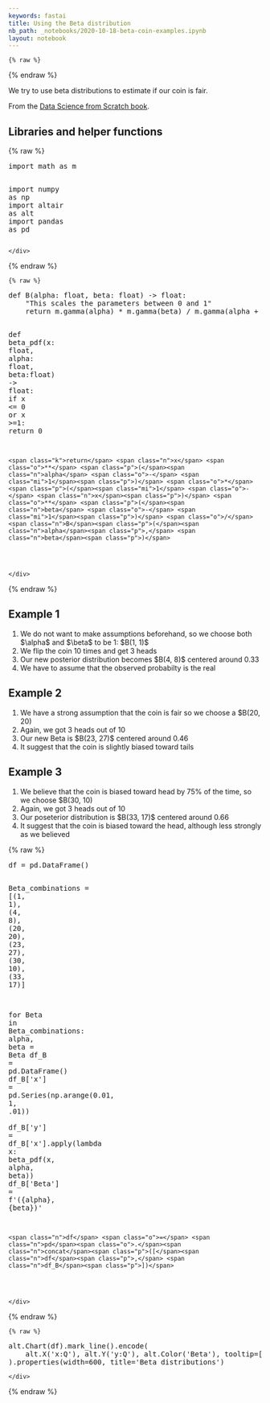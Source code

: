 ```yaml
---
keywords: fastai
title: Using the Beta distribution
nb_path: _notebooks/2020-10-18-beta-coin-examples.ipynb
layout: notebook
---
```


<!--
#################################################
### THIS FILE WAS AUTOGENERATED! DO NOT EDIT! ###
#################################################
# file to edit: _notebooks/2020-10-18-beta-coin-examples.ipynb
-->

<div class="container" id="notebook-container">
        
    {% raw %}
    
<div class="cell border-box-sizing code_cell rendered">

</div>
    {% endraw %}

<div class="cell border-box-sizing text_cell rendered"><div class="inner_cell">
<div class="text_cell_render border-box-sizing rendered_html">
<p>We try to use beta distributions to estimate if our coin is fair.</p>
<p>From the <a href="https://www.oreilly.com/library/view/data-science-from/9781492041122/">Data Science from Scratch book</a>.</p>

</div>
</div>
</div>
<div class="cell border-box-sizing text_cell rendered"><div class="inner_cell">
<div class="text_cell_render border-box-sizing rendered_html">
<h2 id="Libraries-and-helper-functions">Libraries and helper functions<a class="anchor-link" href="#Libraries-and-helper-functions"> </a></h2>
</div>
</div>
</div>
    {% raw %}
    
<div class="cell border-box-sizing code_cell rendered">
<div class="input">

<div class="inner_cell">
    <div class="input_area">
<div class=" highlight hl-ipython3"><pre><span></span><span class="kn">import</span> <span class="nn">math</span> <span class="k">as</span> <span class="nn">m</span>

<span class="kn">import</span> <span class="nn">numpy</span> <span class="k">as</span> <span class="nn">np</span>
<span class="kn">import</span> <span class="nn">altair</span> <span class="k">as</span> <span class="nn">alt</span>
<span class="kn">import</span> <span class="nn">pandas</span> <span class="k">as</span> <span class="nn">pd</span>
</pre></div>

    </div>
</div>
</div>

</div>
    {% endraw %}

    {% raw %}
    
<div class="cell border-box-sizing code_cell rendered">
<div class="input">

<div class="inner_cell">
    <div class="input_area">
<div class=" highlight hl-ipython3"><pre><span></span><span class="k">def</span> <span class="nf">B</span><span class="p">(</span><span class="n">alpha</span><span class="p">:</span> <span class="nb">float</span><span class="p">,</span> <span class="n">beta</span><span class="p">:</span> <span class="nb">float</span><span class="p">)</span> <span class="o">-&gt;</span> <span class="nb">float</span><span class="p">:</span>
    <span class="s2">&quot;This scales the parameters between 0 and 1&quot;</span>
    <span class="k">return</span> <span class="n">m</span><span class="o">.</span><span class="n">gamma</span><span class="p">(</span><span class="n">alpha</span><span class="p">)</span> <span class="o">*</span> <span class="n">m</span><span class="o">.</span><span class="n">gamma</span><span class="p">(</span><span class="n">beta</span><span class="p">)</span> <span class="o">/</span> <span class="n">m</span><span class="o">.</span><span class="n">gamma</span><span class="p">(</span><span class="n">alpha</span> <span class="o">+</span> <span class="n">beta</span><span class="p">)</span>

<span class="k">def</span> <span class="nf">beta_pdf</span><span class="p">(</span><span class="n">x</span><span class="p">:</span> <span class="nb">float</span><span class="p">,</span> <span class="n">alpha</span><span class="p">:</span> <span class="nb">float</span><span class="p">,</span> <span class="n">beta</span><span class="p">:</span><span class="nb">float</span><span class="p">)</span> <span class="o">-&gt;</span> <span class="nb">float</span><span class="p">:</span>
    <span class="k">if</span> <span class="n">x</span> <span class="o">&lt;=</span> <span class="mi">0</span> <span class="ow">or</span> <span class="n">x</span> <span class="o">&gt;=</span><span class="mi">1</span><span class="p">:</span> <span class="k">return</span> <span class="mi">0</span>

    <span class="k">return</span> <span class="n">x</span> <span class="o">**</span> <span class="p">(</span><span class="n">alpha</span> <span class="o">-</span> <span class="mi">1</span><span class="p">)</span> <span class="o">*</span> <span class="p">(</span><span class="mi">1</span> <span class="o">-</span> <span class="n">x</span><span class="p">)</span> <span class="o">**</span> <span class="p">(</span><span class="n">beta</span> <span class="o">-</span> <span class="mi">1</span><span class="p">)</span> <span class="o">/</span> <span class="n">B</span><span class="p">(</span><span class="n">alpha</span><span class="p">,</span> <span class="n">beta</span><span class="p">)</span>
</pre></div>

    </div>
</div>
</div>

</div>
    {% endraw %}

<div class="cell border-box-sizing text_cell rendered"><div class="inner_cell">
<div class="text_cell_render border-box-sizing rendered_html">
<h2 id="Example-1">Example 1<a class="anchor-link" href="#Example-1"> </a></h2>
</div>
</div>
</div>
<div class="cell border-box-sizing text_cell rendered"><div class="inner_cell">
<div class="text_cell_render border-box-sizing rendered_html">
<ol>
<li>We do not want to make assumptions beforehand, so we choose both $\alpha$ and $\beta$ to be 1: $B(1, 1)$</li>
<li>We flip the coin 10 times and get 3 heads</li>
<li>Our new posterior distribution becomes $B(4, 8)$ centered around 0.33</li>
<li>We have to assume that the observed probabilty is the real</li>
</ol>

</div>
</div>
</div>
<div class="cell border-box-sizing text_cell rendered"><div class="inner_cell">
<div class="text_cell_render border-box-sizing rendered_html">
<h2 id="Example-2">Example 2<a class="anchor-link" href="#Example-2"> </a></h2>
</div>
</div>
</div>
<div class="cell border-box-sizing text_cell rendered"><div class="inner_cell">
<div class="text_cell_render border-box-sizing rendered_html">
<ol>
<li>We have a strong assumption that the coin is fair so we choose a $B(20, 20)</li>
<li>Again, we got 3 heads out of 10</li>
<li>Our new Beta is $B(23, 27)$ centered around 0.46</li>
<li>It suggest that the coin is slightly biased toward tails</li>
</ol>

</div>
</div>
</div>
<div class="cell border-box-sizing text_cell rendered"><div class="inner_cell">
<div class="text_cell_render border-box-sizing rendered_html">
<h2 id="Example-3">Example 3<a class="anchor-link" href="#Example-3"> </a></h2>
</div>
</div>
</div>
<div class="cell border-box-sizing text_cell rendered"><div class="inner_cell">
<div class="text_cell_render border-box-sizing rendered_html">
<ol>
<li>We believe that the coin is biased toward head by 75% of the time, so we choose $B(30, 10)</li>
<li>Again, we got 3 heads out of 10</li>
<li>Our poseterior distribution is $B(33, 17)$ centered around 0.66</li>
<li>It suggest that the coin is biased toward the head, although less strongly as we believed</li>
</ol>

</div>
</div>
</div>
    {% raw %}
    
<div class="cell border-box-sizing code_cell rendered">
<div class="input">

<div class="inner_cell">
    <div class="input_area">
<div class=" highlight hl-ipython3"><pre><span></span><span class="n">df</span> <span class="o">=</span> <span class="n">pd</span><span class="o">.</span><span class="n">DataFrame</span><span class="p">()</span>

<span class="n">Beta_combinations</span> <span class="o">=</span> <span class="p">[(</span><span class="mi">1</span><span class="p">,</span> <span class="mi">1</span><span class="p">),</span> <span class="p">(</span><span class="mi">4</span><span class="p">,</span> <span class="mi">8</span><span class="p">),</span> <span class="p">(</span><span class="mi">20</span><span class="p">,</span> <span class="mi">20</span><span class="p">),</span> <span class="p">(</span><span class="mi">23</span><span class="p">,</span> <span class="mi">27</span><span class="p">),</span> <span class="p">(</span><span class="mi">30</span><span class="p">,</span> <span class="mi">10</span><span class="p">),</span> <span class="p">(</span><span class="mi">33</span><span class="p">,</span> <span class="mi">17</span><span class="p">)]</span>

<span class="k">for</span> <span class="n">Beta</span> <span class="ow">in</span> <span class="n">Beta_combinations</span><span class="p">:</span>
    <span class="n">alpha</span><span class="p">,</span> <span class="n">beta</span> <span class="o">=</span> <span class="n">Beta</span>
    <span class="n">df_B</span> <span class="o">=</span> <span class="n">pd</span><span class="o">.</span><span class="n">DataFrame</span><span class="p">()</span>
    <span class="n">df_B</span><span class="p">[</span><span class="s1">&#39;x&#39;</span><span class="p">]</span> <span class="o">=</span> <span class="n">pd</span><span class="o">.</span><span class="n">Series</span><span class="p">(</span><span class="n">np</span><span class="o">.</span><span class="n">arange</span><span class="p">(</span><span class="mf">0.01</span><span class="p">,</span> <span class="mi">1</span><span class="p">,</span> <span class="o">.</span><span class="mi">01</span><span class="p">))</span>    
    <span class="n">df_B</span><span class="p">[</span><span class="s1">&#39;y&#39;</span><span class="p">]</span> <span class="o">=</span> <span class="n">df_B</span><span class="p">[</span><span class="s1">&#39;x&#39;</span><span class="p">]</span><span class="o">.</span><span class="n">apply</span><span class="p">(</span><span class="k">lambda</span> <span class="n">x</span><span class="p">:</span> <span class="n">beta_pdf</span><span class="p">(</span><span class="n">x</span><span class="p">,</span> <span class="n">alpha</span><span class="p">,</span> <span class="n">beta</span><span class="p">))</span>
    <span class="n">df_B</span><span class="p">[</span><span class="s1">&#39;Beta&#39;</span><span class="p">]</span> <span class="o">=</span> <span class="sa">f</span><span class="s1">&#39;(</span><span class="si">{</span><span class="n">alpha</span><span class="si">}</span><span class="s1">, </span><span class="si">{</span><span class="n">beta</span><span class="si">}</span><span class="s1">)&#39;</span>

    <span class="n">df</span> <span class="o">=</span> <span class="n">pd</span><span class="o">.</span><span class="n">concat</span><span class="p">([</span><span class="n">df</span><span class="p">,</span> <span class="n">df_B</span><span class="p">])</span>
</pre></div>

    </div>
</div>
</div>

</div>
    {% endraw %}

    {% raw %}
    
<div class="cell border-box-sizing code_cell rendered">
<div class="input">

<div class="inner_cell">
    <div class="input_area">
<div class=" highlight hl-ipython3"><pre><span></span><span class="n">alt</span><span class="o">.</span><span class="n">Chart</span><span class="p">(</span><span class="n">df</span><span class="p">)</span><span class="o">.</span><span class="n">mark_line</span><span class="p">()</span><span class="o">.</span><span class="n">encode</span><span class="p">(</span>
    <span class="n">alt</span><span class="o">.</span><span class="n">X</span><span class="p">(</span><span class="s1">&#39;x:Q&#39;</span><span class="p">),</span> <span class="n">alt</span><span class="o">.</span><span class="n">Y</span><span class="p">(</span><span class="s1">&#39;y:Q&#39;</span><span class="p">),</span> <span class="n">alt</span><span class="o">.</span><span class="n">Color</span><span class="p">(</span><span class="s1">&#39;Beta&#39;</span><span class="p">),</span> <span class="n">tooltip</span><span class="o">=</span><span class="p">[</span><span class="s1">&#39;x&#39;</span><span class="p">,</span> <span class="s1">&#39;y&#39;</span><span class="p">,</span> <span class="s1">&#39;Beta&#39;</span><span class="p">],</span> <span class="n">strokeDash</span><span class="o">=</span><span class="s1">&#39;Beta&#39;</span>
<span class="p">)</span><span class="o">.</span><span class="n">properties</span><span class="p">(</span><span class="n">width</span><span class="o">=</span><span class="mi">600</span><span class="p">,</span> <span class="n">title</span><span class="o">=</span><span class="s1">&#39;Beta distributions&#39;</span><span class="p">)</span>
</pre></div>

    </div>
</div>
</div>

<div class="output_wrapper">
<div class="output">

<div class="output_area">


<div class="output_html rendered_html output_subarea output_execute_result">

<div id="altair-viz-70d66d1bef694276a81f968327588be3"></div>
<script type="text/javascript">
  (function(spec, embedOpt){
    let outputDiv = document.currentScript.previousElementSibling;
    if (outputDiv.id !== "altair-viz-70d66d1bef694276a81f968327588be3") {
      outputDiv = document.getElementById("altair-viz-70d66d1bef694276a81f968327588be3");
    }
    const paths = {
      "vega": "https://cdn.jsdelivr.net/npm//vega@5?noext",
      "vega-lib": "https://cdn.jsdelivr.net/npm//vega-lib?noext",
      "vega-lite": "https://cdn.jsdelivr.net/npm//vega-lite@4.8.1?noext",
      "vega-embed": "https://cdn.jsdelivr.net/npm//vega-embed@6?noext",
    };

    function loadScript(lib) {
      return new Promise(function(resolve, reject) {
        var s = document.createElement('script');
        s.src = paths[lib];
        s.async = true;
        s.onload = () => resolve(paths[lib]);
        s.onerror = () => reject(`Error loading script: ${paths[lib]}`);
        document.getElementsByTagName("head")[0].appendChild(s);
      });
    }

    function showError(err) {
      outputDiv.innerHTML = `<div class="error" style="color:red;">${err}</div>`;
      throw err;
    }

    function displayChart(vegaEmbed) {
      vegaEmbed(outputDiv, spec, embedOpt)
        .catch(err => showError(`Javascript Error: ${err.message}<br>This usually means there's a typo in your chart specification. See the javascript console for the full traceback.`));
    }

    if(typeof define === "function" && define.amd) {
      requirejs.config({paths});
      require(["vega-embed"], displayChart, err => showError(`Error loading script: ${err.message}`));
    } else if (typeof vegaEmbed === "function") {
      displayChart(vegaEmbed);
    } else {
      loadScript("vega")
        .then(() => loadScript("vega-lite"))
        .then(() => loadScript("vega-embed"))
        .catch(showError)
        .then(() => displayChart(vegaEmbed));
    }
  })({"config": {"view": {"continuousWidth": 400, "continuousHeight": 300}}, "data": {"name": "data-230ee3cc0ac215fa8467ee1b1d9d0e89"}, "mark": "line", "encoding": {"color": {"type": "nominal", "field": "Beta"}, "strokeDash": {"type": "nominal", "field": "Beta"}, "tooltip": [{"type": "quantitative", "field": "x"}, {"type": "quantitative", "field": "y"}, {"type": "nominal", "field": "Beta"}], "x": {"type": "quantitative", "field": "x"}, "y": {"type": "quantitative", "field": "y"}}, "title": "Beta distributions", "width": 600, "$schema": "https://vega.github.io/schema/vega-lite/v4.8.1.json", "datasets": {"data-230ee3cc0ac215fa8467ee1b1d9d0e89": [{"x": 0.01, "y": 1.0, "Beta": "(1, 1)"}, {"x": 0.02, "y": 1.0, "Beta": "(1, 1)"}, {"x": 0.03, "y": 1.0, "Beta": "(1, 1)"}, {"x": 0.04, "y": 1.0, "Beta": "(1, 1)"}, {"x": 0.05, "y": 1.0, "Beta": "(1, 1)"}, {"x": 0.060000000000000005, "y": 1.0, "Beta": "(1, 1)"}, {"x": 0.06999999999999999, "y": 1.0, "Beta": "(1, 1)"}, {"x": 0.08, "y": 1.0, "Beta": "(1, 1)"}, {"x": 0.09, "y": 1.0, "Beta": "(1, 1)"}, {"x": 0.09999999999999999, "y": 1.0, "Beta": "(1, 1)"}, {"x": 0.11, "y": 1.0, "Beta": "(1, 1)"}, {"x": 0.12, "y": 1.0, "Beta": "(1, 1)"}, {"x": 0.13, "y": 1.0, "Beta": "(1, 1)"}, {"x": 0.14, "y": 1.0, "Beta": "(1, 1)"}, {"x": 0.15000000000000002, "y": 1.0, "Beta": "(1, 1)"}, {"x": 0.16, "y": 1.0, "Beta": "(1, 1)"}, {"x": 0.17, "y": 1.0, "Beta": "(1, 1)"}, {"x": 0.18000000000000002, "y": 1.0, "Beta": "(1, 1)"}, {"x": 0.19, "y": 1.0, "Beta": "(1, 1)"}, {"x": 0.2, "y": 1.0, "Beta": "(1, 1)"}, {"x": 0.21000000000000002, "y": 1.0, "Beta": "(1, 1)"}, {"x": 0.22, "y": 1.0, "Beta": "(1, 1)"}, {"x": 0.23, "y": 1.0, "Beta": "(1, 1)"}, {"x": 0.24000000000000002, "y": 1.0, "Beta": "(1, 1)"}, {"x": 0.25, "y": 1.0, "Beta": "(1, 1)"}, {"x": 0.26, "y": 1.0, "Beta": "(1, 1)"}, {"x": 0.27, "y": 1.0, "Beta": "(1, 1)"}, {"x": 0.28, "y": 1.0, "Beta": "(1, 1)"}, {"x": 0.29000000000000004, "y": 1.0, "Beta": "(1, 1)"}, {"x": 0.3, "y": 1.0, "Beta": "(1, 1)"}, {"x": 0.31, "y": 1.0, "Beta": "(1, 1)"}, {"x": 0.32, "y": 1.0, "Beta": "(1, 1)"}, {"x": 0.33, "y": 1.0, "Beta": "(1, 1)"}, {"x": 0.34, "y": 1.0, "Beta": "(1, 1)"}, {"x": 0.35000000000000003, "y": 1.0, "Beta": "(1, 1)"}, {"x": 0.36000000000000004, "y": 1.0, "Beta": "(1, 1)"}, {"x": 0.37, "y": 1.0, "Beta": "(1, 1)"}, {"x": 0.38, "y": 1.0, "Beta": "(1, 1)"}, {"x": 0.39, "y": 1.0, "Beta": "(1, 1)"}, {"x": 0.4, "y": 1.0, "Beta": "(1, 1)"}, {"x": 0.41000000000000003, "y": 1.0, "Beta": "(1, 1)"}, {"x": 0.42000000000000004, "y": 1.0, "Beta": "(1, 1)"}, {"x": 0.43, "y": 1.0, "Beta": "(1, 1)"}, {"x": 0.44, "y": 1.0, "Beta": "(1, 1)"}, {"x": 0.45, "y": 1.0, "Beta": "(1, 1)"}, {"x": 0.46, "y": 1.0, "Beta": "(1, 1)"}, {"x": 0.47000000000000003, "y": 1.0, "Beta": "(1, 1)"}, {"x": 0.48000000000000004, "y": 1.0, "Beta": "(1, 1)"}, {"x": 0.49, "y": 1.0, "Beta": "(1, 1)"}, {"x": 0.5, "y": 1.0, "Beta": "(1, 1)"}, {"x": 0.51, "y": 1.0, "Beta": "(1, 1)"}, {"x": 0.52, "y": 1.0, "Beta": "(1, 1)"}, {"x": 0.53, "y": 1.0, "Beta": "(1, 1)"}, {"x": 0.54, "y": 1.0, "Beta": "(1, 1)"}, {"x": 0.55, "y": 1.0, "Beta": "(1, 1)"}, {"x": 0.56, "y": 1.0, "Beta": "(1, 1)"}, {"x": 0.5700000000000001, "y": 1.0, "Beta": "(1, 1)"}, {"x": 0.5800000000000001, "y": 1.0, "Beta": "(1, 1)"}, {"x": 0.59, "y": 1.0, "Beta": "(1, 1)"}, {"x": 0.6, "y": 1.0, "Beta": "(1, 1)"}, {"x": 0.61, "y": 1.0, "Beta": "(1, 1)"}, {"x": 0.62, "y": 1.0, "Beta": "(1, 1)"}, {"x": 0.63, "y": 1.0, "Beta": "(1, 1)"}, {"x": 0.64, "y": 1.0, "Beta": "(1, 1)"}, {"x": 0.65, "y": 1.0, "Beta": "(1, 1)"}, {"x": 0.66, "y": 1.0, "Beta": "(1, 1)"}, {"x": 0.67, "y": 1.0, "Beta": "(1, 1)"}, {"x": 0.68, "y": 1.0, "Beta": "(1, 1)"}, {"x": 0.6900000000000001, "y": 1.0, "Beta": "(1, 1)"}, {"x": 0.7000000000000001, "y": 1.0, "Beta": "(1, 1)"}, {"x": 0.7100000000000001, "y": 1.0, "Beta": "(1, 1)"}, {"x": 0.72, "y": 1.0, "Beta": "(1, 1)"}, {"x": 0.73, "y": 1.0, "Beta": "(1, 1)"}, {"x": 0.74, "y": 1.0, "Beta": "(1, 1)"}, {"x": 0.75, "y": 1.0, "Beta": "(1, 1)"}, {"x": 0.76, "y": 1.0, "Beta": "(1, 1)"}, {"x": 0.77, "y": 1.0, "Beta": "(1, 1)"}, {"x": 0.78, "y": 1.0, "Beta": "(1, 1)"}, {"x": 0.79, "y": 1.0, "Beta": "(1, 1)"}, {"x": 0.8, "y": 1.0, "Beta": "(1, 1)"}, {"x": 0.81, "y": 1.0, "Beta": "(1, 1)"}, {"x": 0.8200000000000001, "y": 1.0, "Beta": "(1, 1)"}, {"x": 0.8300000000000001, "y": 1.0, "Beta": "(1, 1)"}, {"x": 0.8400000000000001, "y": 1.0, "Beta": "(1, 1)"}, {"x": 0.85, "y": 1.0, "Beta": "(1, 1)"}, {"x": 0.86, "y": 1.0, "Beta": "(1, 1)"}, {"x": 0.87, "y": 1.0, "Beta": "(1, 1)"}, {"x": 0.88, "y": 1.0, "Beta": "(1, 1)"}, {"x": 0.89, "y": 1.0, "Beta": "(1, 1)"}, {"x": 0.9, "y": 1.0, "Beta": "(1, 1)"}, {"x": 0.91, "y": 1.0, "Beta": "(1, 1)"}, {"x": 0.92, "y": 1.0, "Beta": "(1, 1)"}, {"x": 0.93, "y": 1.0, "Beta": "(1, 1)"}, {"x": 0.9400000000000001, "y": 1.0, "Beta": "(1, 1)"}, {"x": 0.9500000000000001, "y": 1.0, "Beta": "(1, 1)"}, {"x": 0.9600000000000001, "y": 1.0, "Beta": "(1, 1)"}, {"x": 0.97, "y": 1.0, "Beta": "(1, 1)"}, {"x": 0.98, "y": 1.0, "Beta": "(1, 1)"}, {"x": 0.99, "y": 1.0, "Beta": "(1, 1)"}, {"x": 0.01, "y": 0.0012303262592372269, "Beta": "(4, 8)"}, {"x": 0.02, "y": 0.009167405631085363, "Beta": "(4, 8)"}, {"x": 0.03, "y": 0.028796508587999464, "Beta": "(4, 8)"}, {"x": 0.04, "y": 0.06348228295057735, "Beta": "(4, 8)"}, {"x": 0.05, "y": 0.11522565385546873, "Beta": "(4, 8)"}, {"x": 0.060000000000000005, "y": 0.1848939316562055, "Beta": "(4, 8)"}, {"x": 0.06999999999999999, "y": 0.27242608617628344, "Beta": "(4, 8)"}, {"x": 0.08, "y": 0.37701504697966287, "Beta": "(4, 8)"}, {"x": 0.09, "y": 0.4972687937071523, "Beta": "(4, 8)"}, {"x": 0.09999999999999999, "y": 0.631351908, "Beta": "(4, 8)"}, {"x": 0.11, "y": 0.7771091690465282, "Beta": "(4, 8)"}, {"x": 0.12, "y": 0.9321726882959326, "Beta": "(4, 8)"}, {"x": 0.13, "y": 1.0940539953375021, "Beta": "(4, 8)"}, {"x": 0.14, "y": 1.2602224062956067, "Beta": "(4, 8)"}, {"x": 0.15000000000000002, "y": 1.4281709282929693, "Beta": "(4, 8)"}, {"x": 0.16, "y": 1.595470878539042, "Beta": "(4, 8)"}, {"x": 0.17, "y": 1.759816324358894, "Beta": "(4, 8)"}, {"x": 0.18000000000000002, "y": 1.9190593809429368, "Beta": "(4, 8)"}, {"x": 0.19, "y": 2.0712373367212242, "Beta": "(4, 8)"}, {"x": 0.2, "y": 2.214592512000001, "Beta": "(4, 8)"}, {"x": 0.21000000000000002, "y": 2.3475856947948057, "Beta": "(4, 8)"}, {"x": 0.22, "y": 2.4689039386057594, "Beta": "(4, 8)"}, {"x": 0.23, "y": 2.5774634501589664, "Beta": "(4, 8)"}, {"x": 0.24000000000000002, "y": 2.6724082408350553, "Beta": "(4, 8)"}, {"x": 0.25, "y": 2.7531051635742188, "Beta": "(4, 8)"}, {"x": 0.26, "y": 2.819135907438442, "Beta": "(4, 8)"}, {"x": 0.27, "y": 2.8702864746782986, "Beta": "(4, 8)"}, {"x": 0.28, "y": 2.906534620045718, "Beta": "(4, 8)"}, {"x": 0.29000000000000004, "y": 2.928035689167575, "Beta": "(4, 8)"}, {"x": 0.3, "y": 2.9351072519999986, "Beta": "(4, 8)"}, {"x": 0.31, "y": 2.9282128886719994, "Beta": "(4, 8)"}, {"x": 0.32, "y": 2.9079454483514118, "Beta": "(4, 8)"}, {"x": 0.33, "y": 2.875010067078501, "Beta": "(4, 8)"}, {"x": 0.34, "y": 2.830207197764824, "Beta": "(4, 8)"}, {"x": 0.35000000000000003, "y": 2.7744158746992165, "Beta": "(4, 8)"}, {"x": 0.36000000000000004, "y": 2.7085774058912984, "Beta": "(4, 8)"}, {"x": 0.37, "y": 2.6336796593675835, "Beta": "(4, 8)"}, {"x": 0.38, "y": 2.550742084068359, "Beta": "(4, 8)"}, {"x": 0.39, "y": 2.460801582227072, "Beta": "(4, 8)"}, {"x": 0.4, "y": 2.364899328, "Beta": "(4, 8)"}, {"x": 0.41000000000000003, "y": 2.2640686066047757, "Beta": "(4, 8)"}, {"x": 0.42000000000000004, "y": 2.1593237292738214, "Beta": "(4, 8)"}, {"x": 0.43, "y": 2.051650061885107, "Beta": "(4, 8)"}, {"x": 0.44, "y": 1.9419951891499463, "Beta": "(4, 8)"}, {"x": 0.45, "y": 1.83126122166797, "Beta": "(4, 8)"}, {"x": 0.46, "y": 1.7202982399548354, "Beta": "(4, 8)"}, {"x": 0.47000000000000003, "y": 1.6098988576611193, "Beta": "(4, 8)"}, {"x": 0.48000000000000004, "y": 1.5007938755828913, "Beta": "(4, 8)"}, {"x": 0.49, "y": 1.3936489886680983, "Beta": "(4, 8)"}, {"x": 0.5, "y": 1.2890625, "Beta": "(4, 8)"}, {"x": 0.51, "y": 1.1875639886417038, "Beta": "(4, 8)"}, {"x": 0.52, "y": 1.089613872206394, "Beta": "(4, 8)"}, {"x": 0.53, "y": 0.9956038000282443, "Beta": "(4, 8)"}, {"x": 0.54, "y": 0.9058578088013546, "Beta": "(4, 8)"}, {"x": 0.55, "y": 0.8206341694804685, "Beta": "(4, 8)"}, {"x": 0.56, "y": 0.7401278520497796, "Beta": "(4, 8)"}, {"x": 0.5700000000000001, "y": 0.6644735334169498, "Beta": "(4, 8)"}, {"x": 0.5800000000000001, "y": 0.5937490731306253, "Beta": "(4, 8)"}, {"x": 0.59, "y": 0.5279793818033581, "Beta": "(4, 8)"}, {"x": 0.6, "y": 0.4671406080000001, "Beta": "(4, 8)"}, {"x": 0.61, "y": 0.4111645708764805, "Beta": "(4, 8)"}, {"x": 0.62, "y": 0.35994336797741755, "Beta": "(4, 8)"}, {"x": 0.63, "y": 0.3133340902754733, "Beta": "(4, 8)"}, {"x": 0.64, "y": 0.27116357971272004, "Beta": "(4, 8)"}, {"x": 0.65, "y": 0.23323316813671865, "Beta": "(4, 8)"}, {"x": 0.66, "y": 0.1993233405635923, "Beta": "(4, 8)"}, {"x": 0.67, "y": 0.16919827009920704, "Beta": "(4, 8)"}, {"x": 0.68, "y": 0.14261017655975594, "Beta": "(4, 8)"}, {"x": 0.6900000000000001, "y": 0.11930346580667447, "Beta": "(4, 8)"}, {"x": 0.7000000000000001, "y": 0.09901861199999987, "Beta": "(4, 8)"}, {"x": 0.7100000000000001, "y": 0.08149575033112245, "Beta": "(4, 8)"}, {"x": 0.72, "y": 0.06647795327246013, "Beta": "(4, 8)"}, {"x": 0.73, "y": 0.053714168930023176, "Beta": "(4, 8)"}, {"x": 0.74, "y": 0.0429618056572244, "Beta": "(4, 8)"}, {"x": 0.75, "y": 0.03398895263671875, "Beta": "(4, 8)"}, {"x": 0.76, "y": 0.026576231613648072, "Beta": "(4, 8)"}, {"x": 0.77, "y": 0.0205182803204973, "Beta": "(4, 8)"}, {"x": 0.78, "y": 0.015624873322953512, "Beta": "(4, 8)"}, {"x": 0.79, "y": 0.011721690989792494, "Beta": "(4, 8)"}, {"x": 0.8, "y": 0.008650751999999989, "Beta": "(4, 8)"}, {"x": 0.81, "y": 0.006270529199165855, "Beta": "(4, 8)"}, {"x": 0.8200000000000001, "y": 0.004455772656769833, "Beta": "(4, 8)"}, {"x": 0.8300000000000001, "y": 0.003097067408406185, "Beta": "(4, 8)"}, {"x": 0.8400000000000001, "y": 0.0021001565443719097, "Beta": "(4, 8)"}, {"x": 0.85, "y": 0.0013850629804687512, "Beta": "(4, 8)"}, {"x": 0.86, "y": 0.0008850453704429573, "Beta": "(4, 8)"}, {"x": 0.87, "y": 0.0005454251443086733, "Beta": "(4, 8)"}, {"x": 0.88, "y": 0.0003223225349701631, "Beta": "(4, 8)"}, {"x": 0.89, "y": 0.00018133963917562666, "Beta": "(4, 8)"}, {"x": 0.9, "y": 9.622799999999988e-05, "Beta": "(4, 8)"}, {"x": 0.91, "y": 4.7576848866346694e-05, "Beta": "(4, 8)"}, {"x": 0.92, "y": 2.1555957674803127e-05, "Beta": "(4, 8)"}, {"x": 0.93, "y": 8.743978014433158e-06, "Beta": "(4, 8)"}, {"x": 0.9400000000000001, "y": 3.06913678663678e-06, "Beta": "(4, 8)"}, {"x": 0.9500000000000001, "y": 8.841679687499921e-07, "Beta": "(4, 8)"}, {"x": 0.9600000000000001, "y": 1.913407930367975e-07, "Beta": "(4, 8)"}, {"x": 0.97, "y": 2.6347409233200163e-08, "Beta": "(4, 8)"}, {"x": 0.98, "y": 1.5902380032000097e-09, "Beta": "(4, 8)"}, {"x": 0.99, "y": 1.280794680000008e-11, "Beta": "(4, 8)"}, {"x": 0.01, "y": 1.13884477015732e-26, "Beta": "(20, 20)"}, {"x": 0.02, "y": 4.923355434603437e-21, "Beta": "(20, 20)"}, {"x": 0.03, "y": 8.98178438233645e-18, "Beta": "(20, 20)"}, {"x": 0.04, "y": 1.7445728014749746e-15, "Beta": "(20, 20)"}, {"x": 0.05, "y": 9.921433305208993e-14, "Beta": "(20, 20)"}, {"x": 0.060000000000000005, "y": 2.5923808824613925e-12, "Beta": "(20, 20)"}, {"x": 0.06999999999999999, "y": 3.957624785192521e-11, "Beta": "(20, 20)"}, {"x": 0.08, "y": 4.07449985620262e-10, "Beta": "(20, 20)"}, {"x": 0.09, "y": 3.103058533637234e-09, "Beta": "(20, 20)"}, {"x": 0.09999999999999999, "y": 1.8621022023175647e-08, "Beta": "(20, 20)"}, {"x": 0.11, "y": 9.21015583877204e-08, "Beta": "(20, 20)"}, {"x": 0.12, "y": 3.8815955398332115e-07, "Beta": "(20, 20)"}, {"x": 0.13, "y": 1.4295038454850152e-06, "Beta": "(20, 20)"}, {"x": 0.14, "y": 4.691363514145685e-06, "Beta": "(20, 20)"}, {"x": 0.15000000000000002, "y": 1.393443438962525e-05, "Beta": "(20, 20)"}, {"x": 0.16, "y": 3.792992116406635e-05, "Beta": "(20, 20)"}, {"x": 0.17, "y": 9.558925916020792e-05, "Beta": "(20, 20)"}, {"x": 0.18000000000000002, "y": 0.00022492442900747618, "Beta": "(20, 20)"}, {"x": 0.19, "y": 0.0004976564201782332, "Beta": "(20, 20)"}, {"x": 0.2, "y": 0.0010415389239671908, "Beta": "(20, 20)"}, {"x": 0.21000000000000002, "y": 0.002072417108435345, "Beta": "(20, 20)"}, {"x": 0.22, "y": 0.003937533131987561, "Beta": "(20, 20)"}, {"x": 0.23, "y": 0.0071704844283142, "Beta": "(20, 20)"}, {"x": 0.24000000000000002, "y": 0.012556473379548969, "Beta": "(20, 20)"}, {"x": 0.25, "y": 0.02120410780648395, "Beta": "(20, 20)"}, {"x": 0.26, "y": 0.034617214629038294, "Beta": "(20, 20)"}, {"x": 0.27, "y": 0.054757258408504955, "Beta": "(20, 20)"}, {"x": 0.28, "y": 0.08408448374813494, "Beta": "(20, 20)"}, {"x": 0.29000000000000004, "y": 0.12556436946777041, "Beta": "(20, 20)"}, {"x": 0.3, "y": 0.18262592739530611, "Beta": "(20, 20)"}, {"x": 0.31, "y": 0.2590602267145753, "Beta": "(20, 20)"}, {"x": 0.32, "y": 0.3588514983252814, "Beta": "(20, 20)"}, {"x": 0.33, "y": 0.4859392100962605, "Beta": "(20, 20)"}, {"x": 0.34, "y": 0.6439172112547195, "Beta": "(20, 20)"}, {"x": 0.35000000000000003, "y": 0.8356847043126086, "Beta": "(20, 20)"}, {"x": 0.36000000000000004, "y": 1.0630724287361728, "Beta": "(20, 20)"}, {"x": 0.37, "y": 1.326474883995912, "Beta": "(20, 20)"}, {"x": 0.38, "y": 1.6245245191340043, "Beta": "(20, 20)"}, {"x": 0.39, "y": 1.953845563570253, "Beta": "(20, 20)"}, {"x": 0.4, "y": 2.308922877707875, "Beta": "(20, 20)"}, {"x": 0.41000000000000003, "y": 2.6821146188671046, "Beta": "(20, 20)"}, {"x": 0.42000000000000004, "y": 3.0638269335751867, "Beta": "(20, 20)"}, {"x": 0.43, "y": 3.4428551263413394, "Beta": "(20, 20)"}, {"x": 0.44, "y": 3.80688011835901, "Beta": "(20, 20)"}, {"x": 0.45, "y": 4.143093138399571, "Beta": "(20, 20)"}, {"x": 0.46, "y": 4.438907274072127, "Beta": "(20, 20)"}, {"x": 0.47000000000000003, "y": 4.682703474696223, "Beta": "(20, 20)"}, {"x": 0.48000000000000004, "y": 4.8645522623317845, "Beta": "(20, 20)"}, {"x": 0.49, "y": 4.9768517109248105, "Beta": "(20, 20)"}, {"x": 0.5, "y": 5.014827504783172, "Beta": "(20, 20)"}, {"x": 0.51, "y": 4.9768517109248105, "Beta": "(20, 20)"}, {"x": 0.52, "y": 4.864552262331774, "Beta": "(20, 20)"}, {"x": 0.53, "y": 4.682703474696213, "Beta": "(20, 20)"}, {"x": 0.54, "y": 4.4389072740721165, "Beta": "(20, 20)"}, {"x": 0.55, "y": 4.143093138399561, "Beta": "(20, 20)"}, {"x": 0.56, "y": 3.806880118359001, "Beta": "(20, 20)"}, {"x": 0.5700000000000001, "y": 3.442855126341331, "Beta": "(20, 20)"}, {"x": 0.5800000000000001, "y": 3.0638269335751827, "Beta": "(20, 20)"}, {"x": 0.59, "y": 2.6821146188671046, "Beta": "(20, 20)"}, {"x": 0.6, "y": 2.308922877707875, "Beta": "(20, 20)"}, {"x": 0.61, "y": 1.953845563570253, "Beta": "(20, 20)"}, {"x": 0.62, "y": 1.6245245191340043, "Beta": "(20, 20)"}, {"x": 0.63, "y": 1.326474883995912, "Beta": "(20, 20)"}, {"x": 0.64, "y": 1.063072428736173, "Beta": "(20, 20)"}, {"x": 0.65, "y": 0.8356847043126086, "Beta": "(20, 20)"}, {"x": 0.66, "y": 0.6439172112547197, "Beta": "(20, 20)"}, {"x": 0.67, "y": 0.4859392100962605, "Beta": "(20, 20)"}, {"x": 0.68, "y": 0.3588514983252814, "Beta": "(20, 20)"}, {"x": 0.6900000000000001, "y": 0.25906022671457524, "Beta": "(20, 20)"}, {"x": 0.7000000000000001, "y": 0.18262592739530603, "Beta": "(20, 20)"}, {"x": 0.7100000000000001, "y": 0.12556436946776983, "Beta": "(20, 20)"}, {"x": 0.72, "y": 0.08408448374813494, "Beta": "(20, 20)"}, {"x": 0.73, "y": 0.054757258408504955, "Beta": "(20, 20)"}, {"x": 0.74, "y": 0.034617214629038294, "Beta": "(20, 20)"}, {"x": 0.75, "y": 0.02120410780648395, "Beta": "(20, 20)"}, {"x": 0.76, "y": 0.012556473379548941, "Beta": "(20, 20)"}, {"x": 0.77, "y": 0.007170484428314183, "Beta": "(20, 20)"}, {"x": 0.78, "y": 0.003937533131987552, "Beta": "(20, 20)"}, {"x": 0.79, "y": 0.002072417108435334, "Beta": "(20, 20)"}, {"x": 0.8, "y": 0.0010415389239671852, "Beta": "(20, 20)"}, {"x": 0.81, "y": 0.0004976564201782305, "Beta": "(20, 20)"}, {"x": 0.8200000000000001, "y": 0.00022492442900747477, "Beta": "(20, 20)"}, {"x": 0.8300000000000001, "y": 9.558925916020727e-05, "Beta": "(20, 20)"}, {"x": 0.8400000000000001, "y": 3.792992116406608e-05, "Beta": "(20, 20)"}, {"x": 0.85, "y": 1.393443438962525e-05, "Beta": "(20, 20)"}, {"x": 0.86, "y": 4.691363514145685e-06, "Beta": "(20, 20)"}, {"x": 0.87, "y": 1.4295038454850152e-06, "Beta": "(20, 20)"}, {"x": 0.88, "y": 3.8815955398332115e-07, "Beta": "(20, 20)"}, {"x": 0.89, "y": 9.210155838772016e-08, "Beta": "(20, 20)"}, {"x": 0.9, "y": 1.8621022023175598e-08, "Beta": "(20, 20)"}, {"x": 0.91, "y": 3.103058533637216e-09, "Beta": "(20, 20)"}, {"x": 0.92, "y": 4.074499856202581e-10, "Beta": "(20, 20)"}, {"x": 0.93, "y": 3.957624785192476e-11, "Beta": "(20, 20)"}, {"x": 0.9400000000000001, "y": 2.592380882461347e-12, "Beta": "(20, 20)"}, {"x": 0.9500000000000001, "y": 9.921433305208756e-14, "Beta": "(20, 20)"}, {"x": 0.9600000000000001, "y": 1.7445728014749152e-15, "Beta": "(20, 20)"}, {"x": 0.97, "y": 8.981784382336609e-18, "Beta": "(20, 20)"}, {"x": 0.98, "y": 4.923355434603518e-21, "Beta": "(20, 20)"}, {"x": 0.99, "y": 1.138844770157339e-26, "Beta": "(20, 20)"}, {"x": 0.01, "y": 1.0333187464720023e-29, "Beta": "(23, 27)"}, {"x": 0.02, "y": 3.328565607503069e-23, "Beta": "(23, 27)"}, {"x": 0.03, "y": 1.9074446462519528e-19, "Beta": "(23, 27)"}, {"x": 0.04, "y": 8.167537123710209e-17, "Beta": "(23, 27)"}, {"x": 0.05, "y": 8.430883376585244e-15, "Beta": "(23, 27)"}, {"x": 0.060000000000000005, "y": 3.5348496868322805e-13, "Beta": "(23, 27)"}, {"x": 0.06999999999999999, "y": 7.951202087490115e-12, "Beta": "(23, 27)"}, {"x": 0.08, "y": 1.1328762539328616e-10, "Beta": "(23, 27)"}, {"x": 0.09, "y": 1.1379695909483623e-09, "Beta": "(23, 27)"}, {"x": 0.09999999999999999, "y": 8.670107740064187e-09, "Beta": "(23, 27)"}, {"x": 0.11, "y": 5.278353777988588e-08, "Beta": "(23, 27)"}, {"x": 0.12, "y": 2.6684319861790824e-07, "Beta": "(23, 27)"}, {"x": 0.13, "y": 1.1533830578518535e-06, "Beta": "(23, 27)"}, {"x": 0.14, "y": 4.360093134124118e-06, "Beta": "(23, 27)"}, {"x": 0.15000000000000002, "y": 1.4676382322812963e-05, "Beta": "(23, 27)"}, {"x": 0.16, "y": 4.462932361978903e-05, "Beta": "(23, 27)"}, {"x": 0.17, "y": 0.00012405832724167695, "Beta": "(23, 27)"}, {"x": 0.18000000000000002, "y": 0.0003183277672654494, "Beta": "(23, 27)"}, {"x": 0.19, "y": 0.0007601669096957921, "Beta": "(23, 27)"}, {"x": 0.2, "y": 0.0017010567996455623, "Beta": "(23, 27)"}, {"x": 0.21000000000000002, "y": 0.0035879642454809033, "Beta": "(23, 27)"}, {"x": 0.22, "y": 0.007169318869894884, "Beta": "(23, 27)"}, {"x": 0.23, "y": 0.013629831779442408, "Beta": "(23, 27)"}, {"x": 0.24000000000000002, "y": 0.024746852276048562, "Beta": "(23, 27)"}, {"x": 0.25, "y": 0.04305189653341838, "Beta": "(23, 27)"}, {"x": 0.26, "y": 0.07197101329598922, "Beta": "(23, 27)"}, {"x": 0.27, "y": 0.11590880371229656, "Beta": "(23, 27)"}, {"x": 0.28, "y": 0.18023571163842914, "Beta": "(23, 27)"}, {"x": 0.29000000000000004, "y": 0.2711391744306056, "Beta": "(23, 27)"}, {"x": 0.3, "y": 0.39530826367851796, "Beta": "(23, 27)"}, {"x": 0.31, "y": 0.5594391719554321, "Beta": "(23, 27)"}, {"x": 0.32, "y": 0.7695742048892078, "Beta": "(23, 27)"}, {"x": 0.33, "y": 1.0303168357939263, "Beta": "(23, 27)"}, {"x": 0.34, "y": 1.3439952936171697, "Beta": "(23, 27)"}, {"x": 0.35000000000000003, "y": 1.7098715934287798, "Beta": "(23, 27)"}, {"x": 0.36000000000000004, "y": 2.1235064739115193, "Beta": "(23, 27)"}, {"x": 0.37, "y": 2.5763891655946876, "Beta": "(23, 27)"}, {"x": 0.38, "y": 3.0559222561284733, "Beta": "(23, 27)"}, {"x": 0.39, "y": 3.5458169665356105, "Beta": "(23, 27)"}, {"x": 0.4, "y": 4.026906705522662, "Beta": "(23, 27)"}, {"x": 0.41000000000000003, "y": 4.478333161917996, "Beta": "(23, 27)"}, {"x": 0.42000000000000004, "y": 4.8790073267343255, "Beta": "(23, 27)"}, {"x": 0.43, "y": 5.209205844332609, "Beta": "(23, 27)"}, {"x": 0.44, "y": 5.4521379240450445, "Beta": "(23, 27)"}, {"x": 0.45, "y": 5.595314197762655, "Beta": "(23, 27)"}, {"x": 0.46, "y": 5.631567595327694, "Beta": "(23, 27)"}, {"x": 0.47000000000000003, "y": 5.559615193447238, "Beta": "(23, 27)"}, {"x": 0.48000000000000004, "y": 5.384103572075789, "Beta": "(23, 27)"}, {"x": 0.49, "y": 5.115140745979393, "Beta": "(23, 27)"}, {"x": 0.5, "y": 4.767376562145216, "Beta": "(23, 27)"}, {"x": 0.51, "y": 4.358742406554182, "Beta": "(23, 27)"}, {"x": 0.52, "y": 3.9089937912035033, "Beta": "(23, 27)"}, {"x": 0.53, "y": 3.438212274609841, "Beta": "(23, 27)"}, {"x": 0.54, "y": 2.965415742187923, "Beta": "(23, 27)"}, {"x": 0.55, "y": 2.5074008914364225, "Beta": "(23, 27)"}, {"x": 0.56, "y": 2.077903773061829, "Beta": "(23, 27)"}, {"x": 0.5700000000000001, "y": 1.687119786158612, "Beta": "(23, 27)"}, {"x": 0.5800000000000001, "y": 1.3415802543976392, "Beta": "(23, 27)"}, {"x": 0.59, "y": 1.04434449002176, "Beta": "(23, 27)"}, {"x": 0.6, "y": 0.7954383615847237, "Beta": "(23, 27)"}, {"x": 0.61, "y": 0.5924550447227519, "Beta": "(23, 27)"}, {"x": 0.62, "y": 0.4312309566765875, "Beta": "(23, 27)"}, {"x": 0.63, "y": 0.3065181266544178, "Beta": "(23, 27)"}, {"x": 0.64, "y": 0.2125904232076033, "Beta": "(23, 27)"}, {"x": 0.65, "y": 0.1437415250104164, "Beta": "(23, 27)"}, {"x": 0.66, "y": 0.09465371716851266, "Beta": "(23, 27)"}, {"x": 0.67, "y": 0.06063555333827675, "Beta": "(23, 27)"}, {"x": 0.68, "y": 0.03774111832025711, "Beta": "(23, 27)"}, {"x": 0.6900000000000001, "y": 0.02279309417033827, "Beta": "(23, 27)"}, {"x": 0.7000000000000001, "y": 0.013336097191986635, "Beta": "(23, 27)"}, {"x": 0.7100000000000001, "y": 0.007546591916939774, "Beta": "(23, 27)"}, {"x": 0.72, "y": 0.004122332186822403, "Beta": "(23, 27)"}, {"x": 0.73, "y": 0.002169102324107561, "Beta": "(23, 27)"}, {"x": 0.74, "y": 0.0010967916367626627, "Beta": "(23, 27)"}, {"x": 0.75, "y": 0.000531504895474301, "Beta": "(23, 27)"}, {"x": 0.76, "y": 0.0002460994049290509, "Beta": "(23, 27)"}, {"x": 0.77, "y": 0.00010850229870556378, "Beta": "(23, 27)"}, {"x": 0.78, "y": 4.537223883130395e-05, "Beta": "(23, 27)"}, {"x": 0.79, "y": 1.7915004449550873e-05, "Beta": "(23, 27)"}, {"x": 0.8, "y": 6.644753123615429e-06, "Beta": "(23, 27)"}, {"x": 0.81, "y": 2.3013532630851155e-06, "Beta": "(23, 27)"}, {"x": 0.8200000000000001, "y": 7.391100949544551e-07, "Beta": "(23, 27)"}, {"x": 0.8300000000000001, "y": 2.183278997491716e-07, "Beta": "(23, 27)"}, {"x": 0.8400000000000001, "y": 5.874664798446056e-08, "Beta": "(23, 27)"}, {"x": 0.85, "y": 1.4233390023441421e-08, "Beta": "(23, 27)"}, {"x": 0.86, "y": 3.0620628738063463e-09, "Beta": "(23, 27)"}, {"x": 0.87, "y": 5.750028092333425e-10, "Beta": "(23, 27)"}, {"x": 0.88, "y": 9.226785690889693e-11, "Beta": "(23, 27)"}, {"x": 0.89, "y": 1.2317121038684395e-11, "Beta": "(23, 27)"}, {"x": 0.9, "y": 1.3214613229788376e-12, "Beta": "(23, 27)"}, {"x": 0.91, "y": 1.0887674418381577e-13, "Beta": "(23, 27)"}, {"x": 0.92, "y": 6.47725675041382e-15, "Beta": "(23, 27)"}, {"x": 0.93, "y": 2.5520733795051846e-16, "Beta": "(23, 27)"}, {"x": 0.9400000000000001, "y": 5.867654558431336e-18, "Beta": "(23, 27)"}, {"x": 0.9500000000000001, "y": 6.469320659437055e-20, "Beta": "(23, 27)"}, {"x": 0.9600000000000001, "y": 2.4617624914731105e-22, "Beta": "(23, 27)"}, {"x": 0.97, "y": 1.745219373761907e-25, "Beta": "(23, 27)"}, {"x": 0.98, "y": 5.773947110235278e-30, "Beta": "(23, 27)"}, {"x": 0.99, "y": 1.0757058489885106e-37, "Beta": "(23, 27)"}, {"x": 0.01, "y": 5.8076438425431764e-49, "Beta": "(30, 10)"}, {"x": 0.02, "y": 2.845691254817871e-40, "Beta": "(30, 10)"}, {"x": 0.03, "y": 3.316998071426498e-35, "Beta": "(30, 10)"}, {"x": 0.04, "y": 1.2690071516181612e-31, "Beta": "(30, 10)"}, {"x": 0.05, "y": 7.463212321775753e-29, "Beta": "(30, 10)"}, {"x": 0.060000000000000005, "y": 1.342209063898247e-26, "Beta": "(30, 10)"}, {"x": 0.06999999999999999, "y": 1.0653024385298622e-24, "Beta": "(30, 10)"}, {"x": 0.08, "y": 4.644974055891141e-23, "Beta": "(30, 10)"}, {"x": 0.09, "y": 1.2814112378000286e-21, "Beta": "(30, 10)"}, {"x": 0.09999999999999999, "y": 2.4630079219781813e-20, "Beta": "(30, 10)"}, {"x": 0.11, "y": 3.533305204668625e-19, "Beta": "(30, 10)"}, {"x": 0.12, "y": 3.98000308290462e-18, "Beta": "(30, 10)"}, {"x": 0.13, "y": 3.658589757566235e-17, "Beta": "(30, 10)"}, {"x": 0.14, "y": 2.828018978321987e-16, "Beta": "(30, 10)"}, {"x": 0.15000000000000002, "y": 1.8823486539166516e-15, "Beta": "(30, 10)"}, {"x": 0.16, "y": 1.099705242251466e-14, "Beta": "(30, 10)"}, {"x": 0.17, "y": 5.728023289548054e-14, "Beta": "(30, 10)"}, {"x": 0.18000000000000002, "y": 2.6947007497346257e-13, "Beta": "(30, 10)"}, {"x": 0.19, "y": 1.1574515511609e-12, "Beta": "(30, 10)"}, {"x": 0.2, "y": 4.581028365644983e-12, "Beta": "(30, 10)"}, {"x": 0.21000000000000002, "y": 1.6837848307849303e-11, "Beta": "(30, 10)"}, {"x": 0.22, "y": 5.7861860218751366e-11, "Beta": "(30, 10)"}, {"x": 0.23, "y": 1.8698509735750867e-10, "Beta": "(30, 10)"}, {"x": 0.24000000000000002, "y": 5.711255166165076e-10, "Beta": "(30, 10)"}, {"x": 0.25, "y": 1.6561316072752132e-09, "Beta": "(30, 10)"}, {"x": 0.26, "y": 4.577156822524017e-09, "Beta": "(30, 10)"}, {"x": 0.27, "y": 1.2098683768875232e-08, "Beta": "(30, 10)"}, {"x": 0.28, "y": 3.068022925774803e-08, "Beta": "(30, 10)"}, {"x": 0.29000000000000004, "y": 7.484284729455923e-08, "Beta": "(30, 10)"}, {"x": 0.3, "y": 1.7606862422983829e-07, "Beta": "(30, 10)"}, {"x": 0.31, "y": 4.00326335898345e-07, "Beta": "(30, 10)"}, {"x": 0.32, "y": 8.814807030584979e-07, "Beta": "(30, 10)"}, {"x": 0.33, "y": 1.8830450252947408e-06, "Beta": "(30, 10)"}, {"x": 0.34, "y": 3.909014108022674e-06, "Beta": "(30, 10)"}, {"x": 0.35000000000000003, "y": 7.897265150562277e-06, "Beta": "(30, 10)"}, {"x": 0.36000000000000004, "y": 1.554803508075945e-05, "Beta": "(30, 10)"}, {"x": 0.37, "y": 2.986745147454645e-05, "Beta": "(30, 10)"}, {"x": 0.38, "y": 5.604446543461999e-05, "Beta": "(30, 10)"}, {"x": 0.39, "y": 0.00010283130388127623, "Beta": "(30, 10)"}, {"x": 0.4, "y": 0.00018466484494538782, "Beta": "(30, 10)"}, {"x": 0.41000000000000003, "y": 0.0003248502261153795, "Beta": "(30, 10)"}, {"x": 0.42000000000000004, "y": 0.000560227711605941, "Beta": "(30, 10)"}, {"x": 0.43, "y": 0.0009478555046998548, "Beta": "(30, 10)"}, {"x": 0.44, "y": 0.0015743565121439343, "Beta": "(30, 10)"}, {"x": 0.45, "y": 0.0025686819187464393, "Beta": "(30, 10)"}, {"x": 0.46, "y": 0.0041191175028934815, "Beta": "(30, 10)"}, {"x": 0.47000000000000003, "y": 0.006495370526071855, "Beta": "(30, 10)"}, {"x": 0.48000000000000004, "y": 0.01007648819301843, "Beta": "(30, 10)"}, {"x": 0.49, "y": 0.015385128554239213, "Beta": "(30, 10)"}, {"x": 0.5, "y": 0.02312828277354129, "Beta": "(30, 10)"}, {"x": 0.51, "y": 0.03424388665081806, "Beta": "(30, 10)"}, {"x": 0.52, "y": 0.049951821048681025, "Beta": "(30, 10)"}, {"x": 0.53, "y": 0.07180656692556642, "Beta": "(30, 10)"}, {"x": 0.54, "y": 0.10174726492266165, "Beta": "(30, 10)"}, {"x": 0.55, "y": 0.14213919223551927, "Beta": "(30, 10)"}, {"x": 0.56, "y": 0.19579883133514403, "Beta": "(30, 10)"}, {"x": 0.5700000000000001, "y": 0.26599295760782243, "Beta": "(30, 10)"}, {"x": 0.5800000000000001, "y": 0.3564007839484486, "Beta": "(30, 10)"}, {"x": 0.59, "y": 0.4710275092836657, "Beta": "(30, 10)"}, {"x": 0.6, "y": 0.6140580184637648, "Beta": "(30, 10)"}, {"x": 0.61, "y": 0.7896413863121698, "Beta": "(30, 10)"}, {"x": 0.62, "y": 1.001600629333461, "Beta": "(30, 10)"}, {"x": 0.63, "y": 1.2530681012541656, "Beta": "(30, 10)"}, {"x": 0.64, "y": 1.546055130132042, "Beta": "(30, 10)"}, {"x": 0.65, "y": 1.8809747494483215, "Beta": "(30, 10)"}, {"x": 0.66, "y": 2.25614811695281, "Beta": "(30, 10)"}, {"x": 0.67, "y": 2.667337440005342, "Beta": "(30, 10)"}, {"x": 0.68, "y": 3.1073594719232864, "Beta": "(30, 10)"}, {"x": 0.6900000000000001, "y": 3.565842030028549, "Beta": "(30, 10)"}, {"x": 0.7000000000000001, "y": 4.029189343388217, "Beta": "(30, 10)"}, {"x": 0.7100000000000001, "y": 4.4808181383573995, "Beta": "(30, 10)"}, {"x": 0.72, "y": 4.9017132599310855, "Beta": "(30, 10)"}, {"x": 0.73, "y": 5.271328052557403, "Beta": "(30, 10)"}, {"x": 0.74, "y": 5.568820605090682, "Beta": "(30, 10)"}, {"x": 0.75, "y": 5.774573854250272, "Beta": "(30, 10)"}, {"x": 0.76, "y": 5.871898978801341, "Beta": "(30, 10)"}, {"x": 0.77, "y": 5.848773159735425, "Beta": "(30, 10)"}, {"x": 0.78, "y": 5.6994221930933575, "Beta": "(30, 10)"}, {"x": 0.79, "y": 5.425534429370916, "Beta": "(30, 10)"}, {"x": 0.8, "y": 5.036893955198332, "Beta": "(30, 10)"}, {"x": 0.81, "y": 4.551255112593535, "Beta": "(30, 10)"}, {"x": 0.8200000000000001, "y": 3.993351038040087, "Beta": "(30, 10)"}, {"x": 0.8300000000000001, "y": 3.393033871306277, "Beta": "(30, 10)"}, {"x": 0.8400000000000001, "y": 2.7826742130290008, "Beta": "(30, 10)"}, {"x": 0.85, "y": 2.194084760536019, "Beta": "(30, 10)"}, {"x": 0.86, "y": 1.65535304071987, "Beta": "(30, 10)"}, {"x": 0.87, "y": 1.1880417981901525, "Beta": "(30, 10)"}, {"x": 0.88, "y": 0.8052151371156004, "Beta": "(30, 10)"}, {"x": 0.89, "y": 0.5106549932734399, "Beta": "(30, 10)"}, {"x": 0.9, "y": 0.2994442633841775, "Beta": "(30, 10)"}, {"x": 0.91, "y": 0.15983290245327791, "Beta": "(30, 10)"}, {"x": 0.92, "y": 0.07602214157500661, "Beta": "(30, 10)"}, {"x": 0.93, "y": 0.031273111404120466, "Beta": "(30, 10)"}, {"x": 0.9400000000000001, "y": 0.010650064342763771, "Beta": "(30, 10)"}, {"x": 0.9500000000000001, "y": 0.0028054195308357737, "Beta": "(30, 10)"}, {"x": 0.9600000000000001, "y": 0.0005101394432363972, "Beta": "(30, 10)"}, {"x": 0.97, "y": 5.173146886349959e-05, "Beta": "(30, 10)"}, {"x": 0.98, "y": 1.811796347494299e-06, "Beta": "(30, 10)"}, {"x": 0.99, "y": 4.750112189909938e-09, "Beta": "(30, 10)"}, {"x": 0.01, "y": 9.407552287830927e-51, "Beta": "(33, 17)"}, {"x": 0.02, "y": 3.434714152739101e-41, "Beta": "(33, 17)"}, {"x": 0.03, "y": 1.257596808533696e-35, "Beta": "(33, 17)"}, {"x": 0.04, "y": 1.0606521543115924e-31, "Beta": "(33, 17)"}, {"x": 0.05, "y": 1.1322213777608443e-28, "Beta": "(33, 17)"}, {"x": 0.060000000000000005, "y": 3.2673766204432e-26, "Beta": "(33, 17)"}, {"x": 0.06999999999999999, "y": 3.821008331070041e-24, "Beta": "(33, 17)"}, {"x": 0.08, "y": 2.3056763693447916e-22, "Beta": "(33, 17)"}, {"x": 0.09, "y": 8.389500542605648e-21, "Beta": "(33, 17)"}, {"x": 0.09999999999999999, "y": 2.0473574743012754e-19, "Beta": "(33, 17)"}, {"x": 0.11, "y": 3.615093702972299e-18, "Beta": "(33, 17)"}, {"x": 0.12, "y": 4.8846804190606565e-17, "Beta": "(33, 17)"}, {"x": 0.13, "y": 5.269978494832696e-16, "Beta": "(33, 17)"}, {"x": 0.14, "y": 4.692301276351331e-15, "Beta": "(33, 17)"}, {"x": 0.15000000000000002, "y": 3.539456901615371e-14, "Beta": "(33, 17)"}, {"x": 0.16, "y": 2.3100508997376327e-13, "Beta": "(33, 17)"}, {"x": 0.17, "y": 1.3271759079548615e-12, "Beta": "(33, 17)"}, {"x": 0.18000000000000002, "y": 6.8085609361581955e-12, "Beta": "(33, 17)"}, {"x": 0.19, "y": 3.1563783789728845e-11, "Beta": "(33, 17)"}, {"x": 0.2, "y": 1.3357130848085525e-10, "Beta": "(33, 17)"}, {"x": 0.21000000000000002, "y": 5.204325117736839e-10, "Beta": "(33, 17)"}, {"x": 0.22, "y": 1.880844782236409e-09, "Beta": "(33, 17)"}, {"x": 0.23, "y": 6.3453543901550316e-09, "Beta": "(33, 17)"}, {"x": 0.24000000000000002, "y": 2.009512622676913e-08, "Beta": "(33, 17)"}, {"x": 0.25, "y": 6.00307845231998e-08, "Beta": "(33, 17)"}, {"x": 0.26, "y": 1.6989014148912635e-07, "Beta": "(33, 17)"}, {"x": 0.27, "y": 4.5721423389053376e-07, "Beta": "(33, 17)"}, {"x": 0.28, "y": 1.174060489727677e-06, "Beta": "(33, 17)"}, {"x": 0.29000000000000004, "y": 2.885247275156489e-06, "Beta": "(33, 17)"}, {"x": 0.3, "y": 6.803968879460796e-06, "Beta": "(33, 17)"}, {"x": 0.31, "y": 1.5433811146571684e-05, "Beta": "(33, 17)"}, {"x": 0.32, "y": 3.374857476001681e-05, "Beta": "(33, 17)"}, {"x": 0.33, "y": 7.127815449240765e-05, "Beta": "(33, 17)"}, {"x": 0.34, "y": 0.00014566051505980786, "Beta": "(33, 17)"}, {"x": 0.35000000000000003, "y": 0.00028847265574506357, "Beta": "(33, 17)"}, {"x": 0.36000000000000004, "y": 0.000554463721496628, "Beta": "(33, 17)"}, {"x": 0.37, "y": 0.0010356606814004138, "Beta": "(33, 17)"}, {"x": 0.38, "y": 0.0018821561494409402, "Beta": "(33, 17)"}, {"x": 0.39, "y": 0.0033316418769611246, "Beta": "(33, 17)"}, {"x": 0.4, "y": 0.005749806849780302, "Beta": "(33, 17)"}, {"x": 0.41000000000000003, "y": 0.009683428018421925, "Beta": "(33, 17)"}, {"x": 0.42000000000000004, "y": 0.01592717372061909, "Beta": "(33, 17)"}, {"x": 0.43, "y": 0.025603644976628533, "Beta": "(33, 17)"}, {"x": 0.44, "y": 0.040253866962394934, "Beta": "(33, 17)"}, {"x": 0.45, "y": 0.06193227021722002, "Beta": "(33, 17)"}, {"x": 0.46, "y": 0.09329627372177474, "Beta": "(33, 17)"}, {"x": 0.47000000000000003, "y": 0.13767620770557004, "Beta": "(33, 17)"}, {"x": 0.48000000000000004, "y": 0.1991070424882852, "Beta": "(33, 17)"}, {"x": 0.49, "y": 0.28230001794658705, "Beta": "(33, 17)"}, {"x": 0.5, "y": 0.39253079637796506, "Beta": "(33, 17)"}, {"x": 0.51, "y": 0.5354222846497261, "Beta": "(33, 17)"}, {"x": 0.52, "y": 0.7166058044577136, "Beta": "(33, 17)"}, {"x": 0.53, "y": 0.9412545345935461, "Beta": "(33, 17)"}, {"x": 0.54, "y": 1.2134982336532227, "Beta": "(33, 17)"}, {"x": 0.55, "y": 1.535747480486057, "Beta": "(33, 17)"}, {"x": 0.56, "y": 1.907977352005846, "Beta": "(33, 17)"}, {"x": 0.5700000000000001, "y": 2.3270418728876736, "Beta": "(33, 17)"}, {"x": 0.5800000000000001, "y": 2.78610813060995, "Beta": "(33, 17)"}, {"x": 0.59, "y": 3.274308589119938, "Beta": "(33, 17)"}, {"x": 0.6, "y": 3.7767079355832083, "Beta": "(33, 17)"}, {"x": 0.61, "y": 4.274663767169588, "Beta": "(33, 17)"}, {"x": 0.62, "y": 4.746627347674601, "Beta": "(33, 17)"}, {"x": 0.63, "y": 5.1693828165836955, "Beta": "(33, 17)"}, {"x": 0.64, "y": 5.519664831575476, "Beta": "(33, 17)"}, {"x": 0.65, "y": 5.776032782481494, "Beta": "(33, 17)"}, {"x": 0.66, "y": 5.920823804765585, "Beta": "(33, 17)"}, {"x": 0.67, "y": 5.94196722196825, "Beta": "(33, 17)"}, {"x": 0.68, "y": 5.834429373150367, "Beta": "(33, 17)"}, {"x": 0.6900000000000001, "y": 5.601076859509028, "Beta": "(33, 17)"}, {"x": 0.7000000000000001, "y": 5.25280021604542, "Beta": "(33, 17)"}, {"x": 0.7100000000000001, "y": 4.807825014070202, "Beta": "(33, 17)"}, {"x": 0.72, "y": 4.290243228864857, "Beta": "(33, 17)"}, {"x": 0.73, "y": 3.727908787078237, "Beta": "(33, 17)"}, {"x": 0.74, "y": 3.149938874088323, "Beta": "(33, 17)"}, {"x": 0.75, "y": 2.5841284327813, "Beta": "(33, 17)"}, {"x": 0.76, "y": 2.0546050330580576, "Beta": "(33, 17)"}, {"x": 0.77, "y": 1.5800182710142254, "Beta": "(33, 17)"}, {"x": 0.78, "y": 1.1724753111413946, "Beta": "(33, 17)"}, {"x": 0.79, "y": 0.8373155647244097, "Beta": "(33, 17)"}, {"x": 0.8, "y": 0.5736844016091982, "Beta": "(33, 17)"}, {"x": 0.81, "y": 0.3757437337637868, "Beta": "(33, 17)"}, {"x": 0.8200000000000001, "y": 0.23427011201739054, "Beta": "(33, 17)"}, {"x": 0.8300000000000001, "y": 0.13835511681173024, "Beta": "(33, 17)"}, {"x": 0.8400000000000001, "y": 0.07694322825479248, "Beta": "(33, 17)"}, {"x": 0.85, "y": 0.04001098978599518, "Beta": "(33, 17)"}, {"x": 0.86, "y": 0.019289125464111604, "Beta": "(33, 17)"}, {"x": 0.87, "y": 0.00853145782078641, "Beta": "(33, 17)"}, {"x": 0.88, "y": 0.0034171101059894066, "Beta": "(33, 17)"}, {"x": 0.89, "y": 0.0012192049084543196, "Beta": "(33, 17)"}, {"x": 0.9, "y": 0.0003793794733676976, "Beta": "(33, 17)"}, {"x": 0.91, "y": 0.00010011939868511034, "Beta": "(33, 17)"}, {"x": 0.92, "y": 2.1575645321400913e-05, "Beta": "(33, 17)"}, {"x": 0.93, "y": 3.6002820170896567e-06, "Beta": "(33, 17)"}, {"x": 0.9400000000000001, "y": 4.3035301369165826e-07, "Beta": "(33, 17)"}, {"x": 0.9500000000000001, "y": 3.265795346728109e-08, "Beta": "(33, 17)"}, {"x": 0.9600000000000001, "y": 1.2851471154893101e-09, "Beta": "(33, 17)"}, {"x": 0.97, "y": 1.7945232906934957e-11, "Beta": "(33, 17)"}, {"x": 0.98, "y": 3.793393363402374e-14, "Beta": "(33, 17)"}, {"x": 0.99, "y": 8.010133502455125e-19, "Beta": "(33, 17)"}]}}, {"mode": "vega-lite"});
</script>
</div>

</div>

</div>
</div>

</div>
    {% endraw %}

</div>
 

